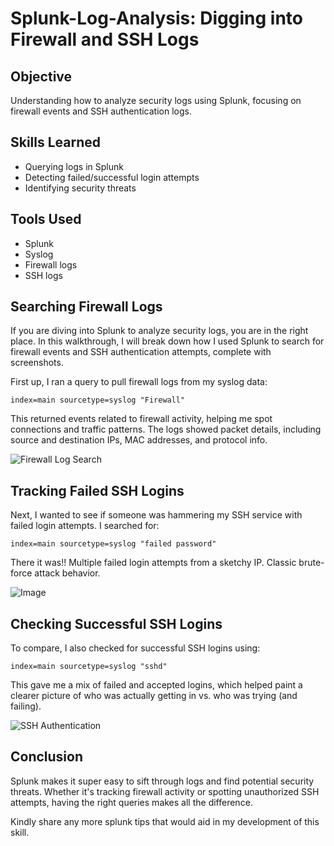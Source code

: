 # Splunk-Log-Analysis: Digging into Firewall and SSH Logs

## Objective
Understanding how to analyze security logs using Splunk, focusing on firewall events and SSH authentication logs.

## Skills Learned
- Querying logs in Splunk
- Detecting failed/successful login attempts
- Identifying security threats

## Tools Used
- Splunk
- Syslog
- Firewall logs
- SSH logs

## Searching Firewall Logs

If you are diving into Splunk to analyze security logs, you are in the right place. In this walkthrough, I will break down how I used Splunk to search for firewall events and SSH authentication attempts, complete with screenshots.

First up, I ran a query to pull firewall logs from my syslog data:

```
index=main sourcetype=syslog "Firewall"
```

This returned events related to firewall activity, helping me spot connections and traffic patterns. The logs showed packet details, including source and destination IPs, MAC addresses, and protocol info.

![Firewall Log Search](/main/data/syslog%20firewall.png)


## Tracking Failed SSH Logins

Next, I wanted to see if someone was hammering my SSH service with failed login attempts. I searched for:

```
index=main sourcetype=syslog "failed password"
```

There it was!! Multiple failed login attempts from a sketchy IP. Classic brute-force attack behavior.

 ![Image](https://github.com/user-attachments/assets/adb79235-5e6e-41a2-9ab4-c9688241c88f)


## Checking Successful SSH Logins

To compare, I also checked for successful SSH logins using:

```
index=main sourcetype=syslog "sshd"
```

This gave me a mix of failed and accepted logins, which helped paint a clearer picture of who was actually getting in vs. who was trying (and failing).

![SSH Authentication](/mnt/data/syslog%20ssh.png)



## Conclusion

Splunk makes it super easy to sift through logs and find potential security threats. Whether it's tracking firewall activity or spotting unauthorized SSH attempts, having the right queries makes all the difference.

Kindly share any more splunk tips that would aid in my development of this skill. 



